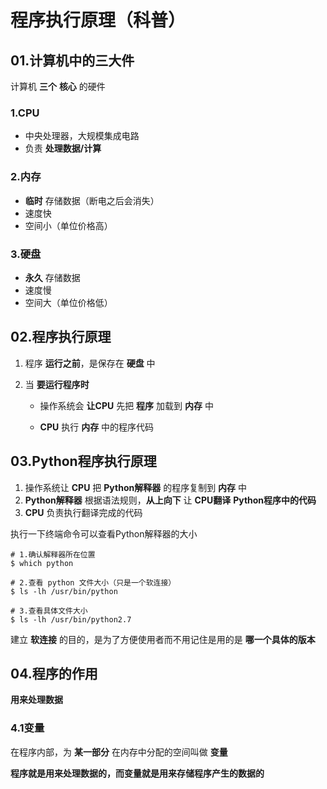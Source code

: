 # 程序执行原理（科普）

## 01.计算机中的三大件

计算机 **三个** **核心** 的硬件

### 1.CPU

- 中央处理器，大规模集成电路
- 负责 **处理数据/计算**

### 2.内存

- **临时** 存储数据（断电之后会消失）
- 速度快
- 空间小（单位价格高）

### 3.硬盘

- **永久** 存储数据
- 速度慢
- 空间大（单位价格低）

## 02.程序执行原理

1. 程序 **运行之前**，是保存在 **硬盘** 中

2. 当 **要运行程序时**

   - 操作系统会 **让CPU** 先把 **程序** 加载到 **内存** 中

   - **CPU** 执行 **内存** 中的程序代码

## 03.Python程序执行原理

1. 操作系统让 **CPU** 把 **Python解释器** 的程序复制到 **内存** 中
2. **Python解释器** 根据语法规则，**从上向下** 让 **CPU翻译** **Python程序中的代码**
3. **CPU** 负责执行翻译完成的代码

执行一下终端命令可以查看Python解释器的大小

```
# 1.确认解释器所在位置
$ which python

# 2.查看 python 文件大小（只是一个软连接）
$ ls -lh /usr/bin/python

# 3.查看具体文件大小
$ ls -lh /usr/bin/python2.7
```

建立 **软连接** 的目的，是为了方便使用者而不用记住是用的是 **哪一个具体的版本**

## 04.程序的作用

**用来处理数据**

### 4.1变量

在程序内部，为 **某一部分** 在内存中分配的空间叫做 **变量**

**程序就是用来处理数据的，而变量就是用来存储程序产生的数据的**

